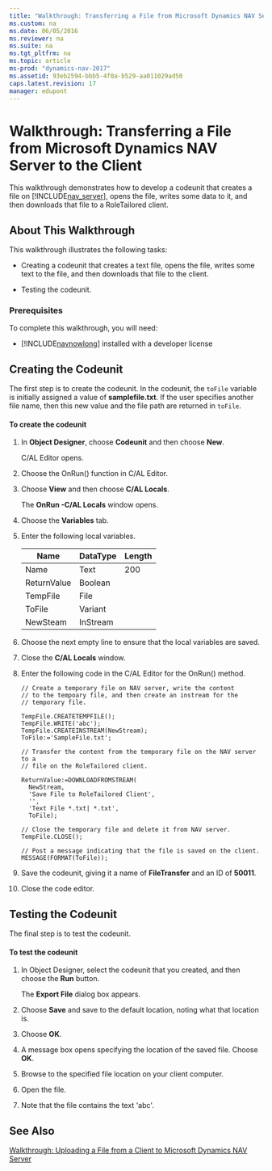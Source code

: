 ```yaml
---
title: "Walkthrough: Transferring a File from Microsoft Dynamics NAV Server to the Client"
ms.custom: na
ms.date: 06/05/2016
ms.reviewer: na
ms.suite: na
ms.tgt_pltfrm: na
ms.topic: article
ms-prod: "dynamics-nav-2017"
ms.assetid: 93eb2594-bbb5-4f0a-b529-aa011029ad50
caps.latest.revision: 17
manager: edupont
---
```

# Walkthrough: Transferring a File from Microsoft Dynamics NAV Server to the Client
This walkthrough demonstrates how to develop a codeunit that creates a file on [!INCLUDE[nav_server](includes/nav_server_md.md)], opens the file, writes some data to it, and then downloads that file to a RoleTailored client.  
  
## About This Walkthrough  
 This walkthrough illustrates the following tasks:  
  
-   Creating a codeunit that creates a text file, opens the file, writes some text to the file, and then downloads that file to the client.  
  
-   Testing the codeunit.  
  
### Prerequisites  
 To complete this walkthrough, you will need:  
  
-   [!INCLUDE[navnowlong](includes/navnowlong_md.md)] installed with a developer license  
  
## Creating the Codeunit  
 The first step is to create the codeunit. In the codeunit, the `toFile` variable is initially assigned a value of **samplefile.txt**. If the user specifies another file name, then this new value and the file path are returned in `toFile`.  
  
#### To create the codeunit  
  
1.  In **Object Designer**, choose **Codeunit** and then choose **New**.  
  
     C\/AL Editor opens.  
  
2.  Choose the OnRun\(\) function in C\/AL Editor.  
  
3.  Choose **View** and then choose **C\/AL Locals**.  
  
     The **OnRun \-C\/AL Locals** window opens.  
  
4.  Choose the **Variables** tab.  
  
5.  Enter the following local variables.  
  
    |Name|DataType|Length|  
    |----------|--------------|------------|  
    |Name|Text|200|  
    |ReturnValue|Boolean||  
    |TempFile|File||  
    |ToFile|Variant||  
    |NewSteam|InStream||  
  
6.  Choose the next empty line to ensure that the local variables are saved.  
  
7.  Close the **C\/AL Locals** window.  
  
8.  Enter the following code in the C\/AL Editor for the OnRun\(\) method.  
  
    ```  
    // Create a temporary file on NAV server, write the content   
    // to the tempoary file, and then create an instream for the  
    // temporary file.  
  
    TempFile.CREATETEMPFILE();  
    TempFile.WRITE('abc');  
    TempFile.CREATEINSTREAM(NewStream);  
    ToFile:='SampleFile.txt';  
  
    // Transfer the content from the temporary file on the NAV server to a  
    // file on the RoleTailored client.  
  
    ReturnValue:=DOWNLOADFROMSTREAM(  
      NewStream,  
      'Save File to RoleTailored Client',  
      '',  
      'Text File *.txt| *.txt',  
      ToFile);  
  
    // Close the temporary file and delete it from NAV server.  
    TempFile.CLOSE();  
  
    // Post a message indicating that the file is saved on the client.  
    MESSAGE(FORMAT(ToFile));  
    ```  
  
9. Save the codeunit, giving it a name of **FileTransfer** and an ID of **50011**.  
  
10. Close the code editor.  
  
## Testing the Codeunit  
 The final step is to test the codeunit.  
  
#### To test the codeunit  
  
1.  In Object Designer, select the codeunit that you created, and then choose the **Run** button.  
  
     The **Export File** dialog box appears.  
  
2.  Choose **Save** and save to the default location, noting what that location is.  
  
3.  Choose **OK**.  
  
4.  A message box opens specifying the location of the saved file. Choose **OK**.  
  
5.  Browse to the specified file location on your client computer.  
  
6.  Open the file.  
  
7.  Note that the file contains the text 'abc'.  
  
## See Also  
 [Walkthrough: Uploading a File from a Client to Microsoft Dynamics NAV Server](../Topic/Walkthrough:%20Uploading%20a%20File%20from%20a%20Client%20to%20Microsoft%20Dynamics%20NAV%20Server.md)